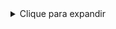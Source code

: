 <details>
  <summary>Clique para expandir</summary>
  
  Este conteúdo estará oculto até que você clique no resumo.
  
  - Item 1
  - Item 2
  - Item 3
</details>